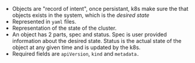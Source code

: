 *   Objects are "record of intent", once persistant, k8s make sure the that objects exists in the system, which is the _desired state_
*   Represented in `yaml` files.
*   Representation of the state of the cluster.
*   An object has 2 parts, spec and status. Spec is user provided information about the desired state. Status is the actual state of the object at any given time and is updated by the k8s.
*   Required fields are `apiVersion`, `kind` and `metadata.`